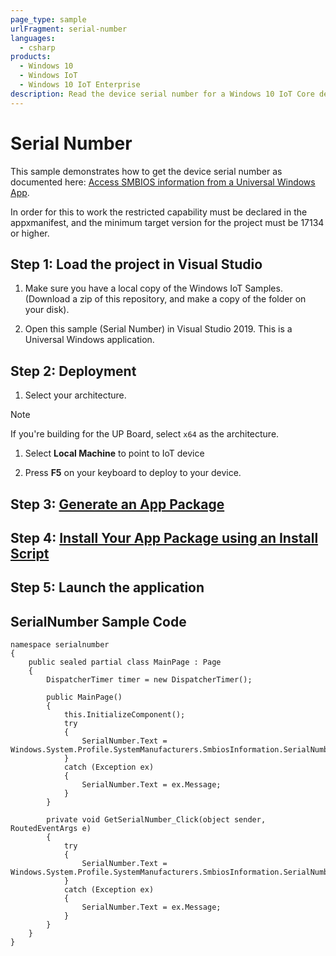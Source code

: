 ```yaml
---
page_type: sample
urlFragment: serial-number
languages: 
  - csharp
products:
  - Windows 10
  - Windows IoT
  - Windows 10 IoT Enterprise
description: Read the device serial number for a Windows 10 IoT Core device.
---
```


# Serial Number

This sample demonstrates how to get the device serial number as documented here: [Access SMBIOS information from a Universal Windows App](https://docs.microsoft.com/en-us/windows/desktop/SysInfo/access-smbios-information-from-a-universal-windows-app).

In order for this to work the restricted capability must be declared in the appxmanifest, and the minimum target version for the project must be 17134 or higher.
   
## Step 1: Load the project in Visual Studio  

1. Make sure you have a local copy of the Windows IoT Samples. (Download a zip of this repository, and make a copy of the folder on your disk). 

1. Open this sample (Serial Number) in Visual Studio 2019. This is a Universal Windows application. 

## Step 2: Deployment

1. Select your architecture. 
> [!NOTE]
>
> If you're building for the UP Board, select `x64` as the architecture.   
  
1. Select **Local Machine** to point to IoT device

1. Press **F5** on your keyboard to deploy to your device. 

## Step 3: [Generate an App Package](https://docs.microsoft.com/windows/msix/package/packaging-uwp-apps#generate-an-app-package)
  
## Step 4: [Install Your App Package using an Install Script](https://docs.microsoft.com/windows/msix/package/packaging-uwp-apps#install-your-app-package-using-an-install-script)
  
## Step 5: Launch the application 

## SerialNumber Sample Code

```
namespace serialnumber
{
    public sealed partial class MainPage : Page
    {
        DispatcherTimer timer = new DispatcherTimer();

        public MainPage()
        {
            this.InitializeComponent();
            try
            {
                SerialNumber.Text = Windows.System.Profile.SystemManufacturers.SmbiosInformation.SerialNumber;
            }
            catch (Exception ex)
            {
                SerialNumber.Text = ex.Message;
            }
        }

        private void GetSerialNumber_Click(object sender, RoutedEventArgs e)
        {
            try
            {
                SerialNumber.Text = Windows.System.Profile.SystemManufacturers.SmbiosInformation.SerialNumber;
            }
            catch (Exception ex)
            {
                SerialNumber.Text = ex.Message;
            }
        }
    }
}
```
